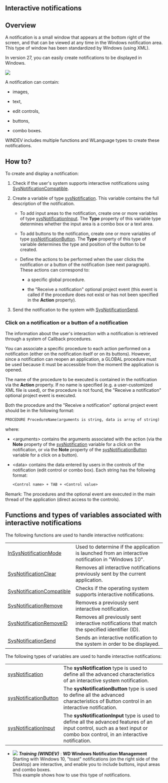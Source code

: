 
## Interactive notifications
			

<a name="NOTE1"></a>
<a name="NOTE1_1"></a>


## Overview
<a name="overview_ELTTEXTE000145"></a>
A notification is a small window that appears at the bottom right of the screen, and that can be viewed at any time in the Windows notification area.
This type of window has been standardized by Windows (using XML).

In version 27, you can easily create notifications to be displayed in Windows.

![](https://doc.pcsoft.fr/en-US/images/image.awp?langid=3&name=WD%20-%20Notif%20Windows%2011.gif)


A notification can contain:

- images, 

- text, 

- edit controls,

- buttons,

- combo boxes.




WINDEV includes multiple functions and WLanguage types to create these notifications.

<a name="NOTE2"></a>
<a name="NOTE2_1"></a>


## How to?
<a name="how_ELTTEXTE000169"></a>
To create and display a notification: 

1. Check if the user's system supports interactive notifications using [SysNotificationCompatible](../WDLang1/1410087932.md). 

2. Create a variable of type [sysNotification](../WDLang1/1410087893.md). This variable contains the full description of the notification. 

	- To add input areas to the notification, create one or more variables of type [sysNotificationInput](../WDLang1/1410088024.md). The **Type** property of this variable type determines whether the input area is a combo box or a text area. 

	- To add buttons to the notification, create one or more variables of type [sysNotificationButton](../WDLang1/1410087947.md). The **Type** property of this type of variable determines the type and position of the button to be created.

	- Define the actions to be performed when the user clicks the notification or a button of the notification (see next paragraph). These actions can correspond to: 

		- a specific global procedure. 

		- the "Receive a notification" optional project event (this event is called if the procedure does not exist or has not been specified in the **Action** property). 




3. Send the notification to the system with [SysNotificationSend](../WDLang1/1410087906.md).





### Click on a notification or a button of a notification
<a name="click_notification_button_notification_ELTPARAGRAPHE000061"></a>

The information about the user's interaction with a notification is retrieved through a system of Callback procedures.

You can associate a specific procedure to each action performed on a notification (either on the notification itself or on its buttons). However, since a notification can reopen an application, a GLOBAL procedure must be used because it must be accessible from the moment the application is opened.

The name of the procedure to be executed is contained in the notification via the **Action** property. If no name is specified (e.g. a user-customized XML file is used), or the procedure is not found, the "Receive a notification" optional project event is executed.

Both the procedure and the "Receive a notification" optional project event should be in the following format: 

```txt
PROCEDURE ProcedureName(arguments is string, data is array of string)
```
 where: 

- &lt;arguments&gt; contains the arguments associated with the action (via the **Note** property of the [sysNotification](../WDLang1/1410087893.md) variable for a click on the notification, or via the **Note** property of the [sysNotificationButton](../WDLang1/1410087947.md) variable for a click on a button). 

- &lt;data&gt; contains the data entered by users in the controls of the notification (edit control or combo box). Each string has the following format: 
	
	```txt
	<Control name> + TAB + <Control value>
	```





Remark: The procedures and the optional event are executed in the main thread of the application (direct access to the controls).

<a name="NOTE3"></a>
<a name="NOTE3_1"></a>


## Functions and types of variables associated with interactive notifications
<a name="functions_and_types_variables_associated_with_interactive_notifications_ELTTEXTE000199"></a>
The following functions are used to handle interactive notifications: 


|   |   |
| --- | --- |
| [InSysNotificationMode](../WDLang1/1410087933.md) | Used to determine if the application is launched from an interactive notification in "Windows 10". |
| [SysNotificationClear](../WDLang1/1410087937.md) | Removes all interactive notifications previously sent by the current application. |
| [SysNotificationCompatible](../WDLang1/1410087932.md) | Checks if the operating system supports interactive notifications. |
| [SysNotificationRemove](../WDLang1/1410087907.md) | Removes a previously sent interactive notification. |
| [SysNotificationRemoveID](../WDLang1/1410087939.md) | Removes all previously sent interactive notifications that match the specified identifier (ID). |
| [SysNotificationSend](../WDLang1/1410087906.md) | Sends an interactive notification to the system in order to be displayed. |





The following types of variables are used to handle interactive notifications: 



|   |   |
| --- | --- |
| [sysNotification](../WDLang1/1410087893.md) | The **sysNotification** type is used to define all the advanced characteristics of an interactive system notification. |
| [sysNotificationButton](../WDLang1/1410087947.md) | The **sysNotificationButton** type is used to define all the advanced characteristics of Button control in an interactive notification. |
| [sysNotificationInput](../WDLang1/1410088024.md) | The **sysNotificationInput** type is used to define all the advanced features of an input control, such as a text input or combo box control, in an interactive notification. |






- ![](https://doc.pcsoft.fr/en-US/images/image.awp?langid=3&name=WDWindowsNotificationManagement.gif) ***Training (WINDEV)*** : **WD Windows Notification Management** <br>Starting with Windows 10, "toast" notifications (on the right side of the Desktop) are interactive, and enable you to include buttons, input areas and combo boxes.<br>This example shows how to use this type of notifications.


